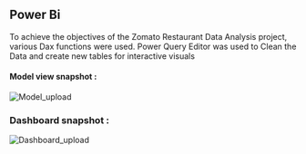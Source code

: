 ## Power Bi
To achieve the objectives of the Zomato Restaurant Data Analysis project, various Dax functions were used.
Power Query Editor was used to Clean the Data and create new tables for interactive visuals

#### Model view snapshot :

![Model_upload](https://github.com/user-attachments/assets/c21a0d6b-247f-4bd5-96df-e508007c1da5)

### Dashboard snapshot :

![Dashboard_upload](https://github.com/user-attachments/assets/ca4970d5-89c1-48f5-8310-6da88409b554)


